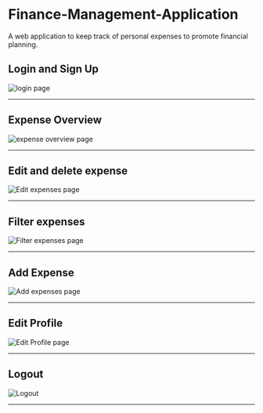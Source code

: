 # Finance-Management-Application
A web application to keep track of personal expenses to promote financial planning.

## Login and Sign Up
![login page](SCREENSHOTS/login_signup.gif "Login and sign up")
<hr>

## Expense Overview
![expense overview page](SCREENSHOTS/dashboard.gif "Expense Overview")
<hr>

## Edit and delete expense
![Edit expenses page](SCREENSHOTS/edit_expense.gif "Edit expense")
<hr>

## Filter expenses
![Filter expenses page](SCREENSHOTS/filter.gif "filter expense")
<hr>

## Add Expense
![Add expenses page](SCREENSHOTS/add_expenses.gif "Add expense")
<hr>

## Edit Profile
![Edit Profile page](SCREENSHOTS/edit_profile.gif "Edit profile")
<hr>

## Logout
![Logout](SCREENSHOTS/log_out.gif "logout")
<hr>
